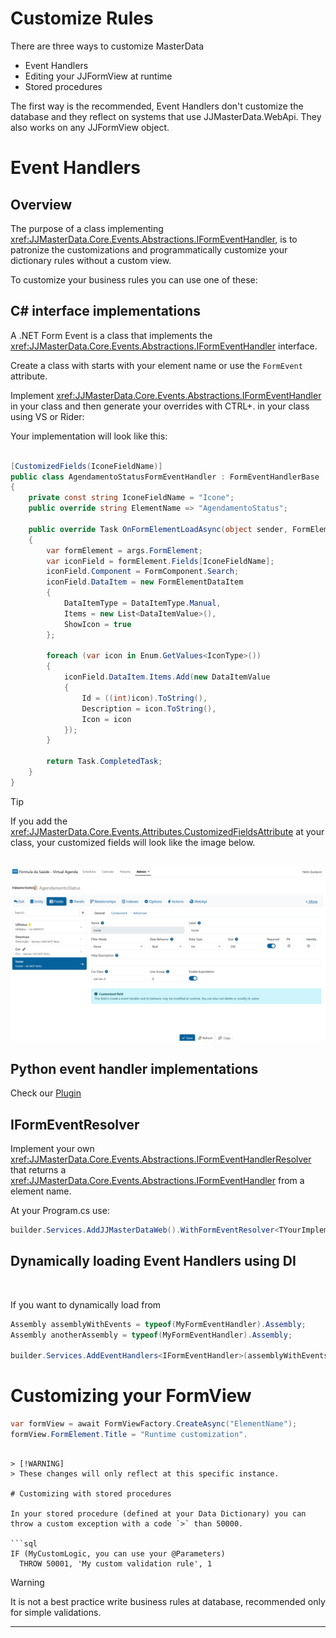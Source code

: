 # Customize Rules

There are three ways to customize MasterData

- Event Handlers
- Editing your JJFormView at runtime
- Stored procedures

The first way is the recommended, Event Handlers don't customize the database and they reflect on systems that use JJMasterData.WebApi. They also works on any JJFormView object.

# Event Handlers

## Overview
The purpose of a class implementing <xref:JJMasterData.Core.Events.Abstractions.IFormEventHandler>, is to patronize the customizations and programmatically customize your dictionary rules without a custom view.


To customize your business rules you can use one of these:

## C# interface implementations
A .NET Form Event is a class that implements the <xref:JJMasterData.Core.Events.Abstractions.IFormEventHandler> interface.

Create a class with starts with your element name or use the `FormEvent` attribute.

Implement <xref:JJMasterData.Core.Events.Abstractions.IFormEventHandler> in your class and then generate your overrides with CTRL+. in your class using VS or Rider:


Your implementation will look like this:
```cs

[CustomizedFields(IconeFieldName)]
public class AgendamentoStatusFormEventHandler : FormEventHandlerBase
{
    private const string IconeFieldName = "Icone";
    public override string ElementName => "AgendamentoStatus";
    
    public override Task OnFormElementLoadAsync(object sender, FormElementLoadEventArgs args)
    {
        var formElement = args.FormElement;
        var iconField = formElement.Fields[IconeFieldName];
        iconField.Component = FormComponent.Search;
        iconField.DataItem = new FormElementDataItem
        {
            DataItemType = DataItemType.Manual,
            Items = new List<DataItemValue>(),
            ShowIcon = true
        };

        foreach (var icon in Enum.GetValues<IconType>())
        {
            iconField.DataItem.Items.Add(new DataItemValue
            {
                Id = ((int)icon).ToString(),
                Description = icon.ToString(),
                Icon = icon
            });
        }
        
        return Task.CompletedTask;
    }
}
```


> [!TIP] 
> If you add the <xref:JJMasterData.Core.Events.Attributes.CustomizedFieldsAttribute> at your class, your customized fields will look like the image below.

<br>
<img alt="Importing" src="../media/CustomizedFieldsAttribute.png"/>

## Python event handler implementations
Check our [Plugin](plugins/python.md)

## IFormEventResolver

Implement your own <xref:JJMasterData.Core.Events.Abstractions.IFormEventHandlerResolver> 
that returns a <xref:JJMasterData.Core.Events.Abstractions.IFormEventHandler> from a element name.

At your Program.cs use:
```cs
builder.Services.AddJJMasterDataWeb().WithFormEventResolver<TYourImplementation>();
```

## Dynamically loading Event Handlers using DI

<br>

If you want to dynamically load from 
```cs
Assembly assemblyWithEvents = typeof(MyFormEventHandler).Assembly;
Assembly anotherAssembly = typeof(MyFormEventHandler).Assembly;

builder.Services.AddEventHandlers<IFormEventHandler>(assemblyWithEvents, anotherAssembly);

```

# Customizing your FormView

```cs
var formView = await FormViewFactory.CreateAsync("ElementName");
formView.FormElement.Title = "Runtime customization".
```

```

> [!WARNING]
> These changes will only reflect at this specific instance.

# Customizing with stored procedures

In your stored procedure (defined at your Data Dictionary) you can throw a custom exception with a code `>` than 50000. 

```sql
IF (MyCustomLogic, you can use your @Parameters)
  THROW 50001, 'My custom validation rule', 1
```

> [!WARNING] 
> It is not a best practice write business rules at database, recommended only for simple validations.

---

